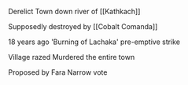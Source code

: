Derelict Town down river of [[Kathkach]]

Supposedly destroyed by [[Cobalt Comanda]]

18 years ago
'Burning of Lachaka'
pre-emptive strike

Village razed
Murdered the entire town

Proposed by Fara
Narrow vote

